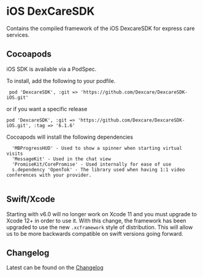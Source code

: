 # iOS DexCareSDK

Contains the compiled framework of the iOS DexcareSDK for express care services.

## Cocoapods

iOS SDK is available via a PodSpec.

To install, add the following to your podfile.

```
 pod 'DexcareSDK', :git => 'https://github.com/Dexcare/DexcareSDK-iOS.git'
```
or if you want a specific release

```
pod 'DexcareSDK', :git => 'https://github.com/Dexcare/DexcareSDK-iOS.git', :tag => '6.1.6'
```

Cocoapods will install the following dependencies

```
  'MBProgressHUD' - Used to show a spinner when starting virtual visits
  'MessageKit' - Used in the chat view
  'PromiseKit/CorePromise' - Used internally for ease of use
  s.dependency 'OpenTok' - The library used when having 1:1 video conferences with your provider.
  
```

## Swift/Xcode

Starting with v6.0 will no longer work on Xcode 11 and you must upgrade to Xcode 12+ in order to use it. With this change, the framework has been upgraded to use the new `.xcframework` style of distribution. This will allow us to be more backwards compatible on swift versions going forward.





## Changelog

Latest can be found on the [Changelog](changelog.md)

